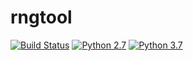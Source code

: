 # rngtool
[![Build Status](https://travis-ci.org/BetInsight/rngtool.svg?branch=master)](https://travis-ci.org/BetInsight/rngtool)
[![Python 2.7](https://img.shields.io/badge/python-2.7-blue.svg)](https://www.python.org/downloads/release/python-270/)
[![Python 3.7](https://img.shields.io/badge/python-3.7-blue.svg)](https://www.python.org/downloads/release/python-370/)
